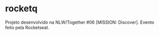 # rocketq
Projeto desenvolvido na NLW/Together #06 [MISSION: Discover]. Evento feito pela Rocketseat.
